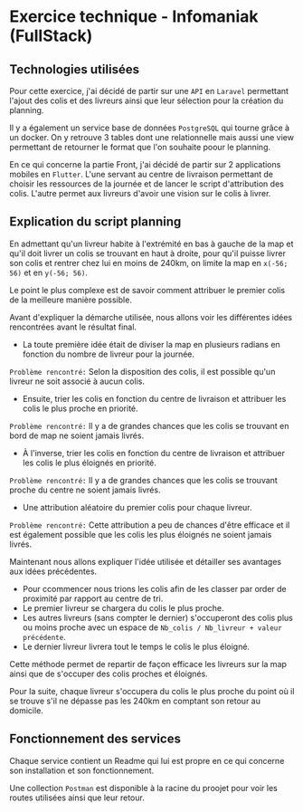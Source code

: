 # Exercice technique - Infomaniak (FullStack)

## Technologies utilisées

Pour cette exercice, j'ai décidé de partir sur une `API` en `Laravel` permettant l'ajout des colis et des livreurs ainsi que leur sélection pour la création du planning.

Il y a également un service base de données `PostgreSQL` qui tourne grâce à un docker. On y retrouve 3 tables dont une relationnelle mais aussi une view permettant de retourner le format que l'on souhaite poour le planning.

En ce qui concerne la partie Front, j'ai décidé de partir sur 2 applications mobiles en `Flutter`. L'une servant au centre de livraison permettant de choisir les ressources de la journée et de lancer le script d'attribution des colis.
L'autre permet aux livreurs d'avoir une vision sur le colis à livrer.

## Explication du script planning

En admettant qu'un livreur habite à l'extrémité en bas à gauche de la map et qu'il doit livrer un colis se trouvant en haut à droite, pour qu'il puisse livrer son colis et rentrer chez lui en moins de 240km, on limite la map en `x(-56; 56)` et en `y(-56; 56)`.

Le point le plus complexe est de savoir comment attribuer le premier colis de la meilleure manière possible.

Avant d'expliquer la démarche utilisée, nous allons voir les différentes idées rencontrées avant le résultat final.

- La toute première idée était de diviser la map en plusieurs radians en fonction du nombre de livreur pour la journée.

`Problème rencontré:` Selon la disposition des colis, il est possible qu'un livreur ne soit associé à aucun colis.

- Ensuite, trier les colis en fonction du centre de livraison et attribuer les colis le plus proche en priorité.

`Problème rencontré:` Il y a de grandes chances que les colis se trouvant en bord de map ne soient jamais livrés.

- À l'inverse, trier les colis en fonction du centre de livraison et attribuer les colis le plus éloignés en priorité.

`Problème rencontré:` Il y a de grandes chances que les colis se trouvant proche du centre ne soient jamais livrés.

- Une attribution aléatoire du premier colis pour chaque livreur.

`Problème rencontré:` Cette attribution a peu de chances d'être efficace et il est également possible que les colis les plus éloignés ne soient jamais livrés.

Maintenant nous allons expliquer l'idée utilisée et détailler ses avantages aux idées précédentes.

- Pour ccommencer nous trions les colis afin de les classer par order de proximité par rapport au centre de tri.
- Le premier livreur se chargera du colis le plus proche.
- Les autres livreurs (sans compter le dernier) s'occuperont des colis plus ou moins proche avec un espace de `Nb_colis / Nb_livreur + valeur précédente`.
- Le dernier livreur livrera tout le temps le colis le plus éloigné.

Cette méthode permet de repartir de façon efficace les livreurs sur la map ainsi que de s'occuper des colis proches et éloignés.

Pour la suite, chaque livreur s'occupera du colis le plus proche du point où il se trouve s'il ne dépasse pas les 240km en comptant son retour au domicile.

## Fonctionnement des services

Chaque service contient un Readme qui lui est propre en ce qui concerne son installation et son fonctionnement.

Une collection `Postman` est disponible à la racine du proojet pour voir les routes utilisées ainsi que leur retour.
